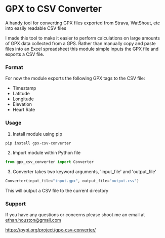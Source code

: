 # GPX to CSV Converter
A handy tool for converting GPX files exported from Strava, WatShout, etc into easily readable CSV files

I made this tool to make it easier to perform calculations on large amounts of GPX data collected from a GPS.
Rather than manually copy and paste files into an Excel spreadsheet this module simple inputs the GPX file and exports a CSV file.

### Format

For now the module exports the following GPX tags to the CSV file:
* Timestamp
* Latitude
* Longitude
* Elevation
* Heart Rate

### Usage

1. Install module using pip
```python
pip install gpx-csv-converter
```
2. Import module within Python file
```python
from gpx_csv_converter import Converter
```
3. Converter takes two keyword arguments, 'input_file' and 'output_file'
```python
Converter(input_file="input.gpx", output_file="output.csv")
```
This will output a CSV file to the current directory

### Support

If you have any questions or concerns please shoot me an email at
[ethan.houston@gmail.com](ethan.houston@gmail.com)

https://pypi.org/project/gpx-csv-converter/
